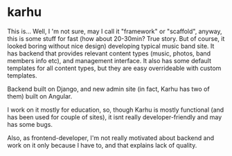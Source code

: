 # karhu

This is... Well, I 'm not sure, may I call it "framework" or "scaffold", anyway,
this is some stuff for fast (how about 20-30min? True story. But of course, it looked boring without nice design)
developing typical music band site. 
It has backend that provides relevant content types (music, photos, band members info etc), and management interface. 
It also has some default templates for all content types, but they are easy overrideable with custom templates.

Backend built on Django, and new admin site (in fact, Karhu has two of them) built on Angular.


I work on it mostly for education, so, though Karhu is mostly functional (and has been used for couple of sites), 
it isnt really developer-friendly and may has some bugs. 

Also, as frontend-developer, I'm not really motivated about backend and work on it only because I have to, and that explains lack of quality.


